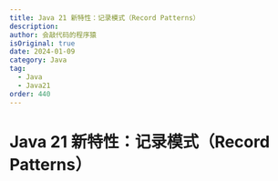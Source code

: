 ```yaml
---
title: Java 21 新特性：记录模式（Record Patterns）
description:
author: 会敲代码的程序猿
isOriginal: true
date: 2024-01-09
category: Java
tag:
  - Java
  - Java21
order: 440
---
```


# Java 21 新特性：记录模式（Record Patterns）



